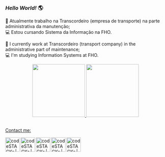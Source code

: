 ### _Hello World!_ 🌎

🚚 Atualmente trabalho na Transcordeiro (empresa de transporte) na parte administrativa da manutenção; <br/>
💻 Estou cursando Sistema da Informação na FHO. <br/>

🚚 I currently work at Transcordeiro (transport company) in the administrative part of maintenance; <br/>
💻 I'm studying Information Systems at FHO. <br/>


<div align="center">
  <a href="https://github.com/Jg-araras">
  <img height="165em" src="https://github-readme-stats.vercel.app/api?username=Jg-araras&show_icons=true&theme=swift&include_all_commits=true&count_private=true"/>
  <img height="165em" src="https://github-readme-stats.vercel.app/api/top-langs/?username=Jg-araras&layout=compact&langs_count=7&theme=swift"/>
</div>
  
##

Contact me:<br/>
<div>
<a href="https://teams.live.com/l/invite/FAAxMdONOn1QXkofwE"><img align="left" alt="codeSTACKr | Teams" width="45px" <img src="https://img.icons8.com/fluency/48/000000/microsoft-teams-2019.png"/></a>
<a href = "mailto:jgararas60@gmail.com"><img align="left" alt="codeSTACKr | Outlook" width="45px"<img src="https://img.icons8.com/fluency/48/000000/microsoft-outlook-2019.png"/></a>
  <a href = "mailto:jgararas60@gmail.com"><img align="left" alt="codeSTACKr | Gmail" width="45px"<img src="https://img.icons8.com/color/48/000000/gmail--v2.gif"/></a>
  <a href="https://br.linkedin.com/in/jos%C3%A9gabrielalvesdeoliveira" target="_blank"><img align="left" alt="codeSTACKr | LinkedIn" width="45px" <img src="https://img.icons8.com/color/48/000000/linkedin-2--v2.gif"/></a>
   <a href = "https://twitter.com/jgararas60"><img align="left" alt="codeSTACKr | Twitter" width="45px" <img src="https://img.icons8.com/color/48/000000/twitter--v2.gif"/></a>
</div
  
  
  
